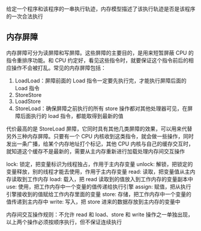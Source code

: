 给定一个程序和该程序的一串执行轨迹，内存模型描述了该执行轨迹是否是该程序的一次合法执行

## 内存屏障

内存屏障可分为读屏障和写屏障。这些屏障的主要目的，是用来短暂屏蔽 CPU 的指令重排序功能。和 CPU 约定好，看见这些指令时，就要保证这个指令前后的相应操作不会被打乱。常见的内存屏障包括：
1. LoadLoad：屏障前面的 Load 指令一定要先执行完，才能执行屏障后面的 Load 指令
2. StoreStore
3. LoadStore
4. StoreLoad：确保屏障之前执行的所有 store 操作都对其他处理器可见，在屏障后面执行的 load 指令，都能取得到最新的值

代价最高的是 StoreLoad 屏障，它同时具有其他几类屏障的效果，可以用来代替另外三种内存屏障。只要有一个 CPU 内核收到这类指令，就会做一些操作，同时发出一条广播，给某个内存地址打个标记，其他 CPU 内核与自己的缓存交互时，就知道这个缓存不是最新的，需要从主内存重新进行加载处理内存间交互操作

lock: 锁定，把变量标识为线程独占，作用于主内存变量
unlock: 解锁，把锁定的变量释放，别的线程才能去使用，作用于主内存变量
read: 读取，把变量值从主内存读取到工作内存
load: 载入，把 read 读取到的值放入到工作内存的变量副本中
use: 使用，把工作内存中一个变量的值传递给执行引擎
assign: 赋值，把从执行引擎接收到的值赋给工作内存里面的变量
store: 存储，把工作内存中一个变量的值传递到主内存中
write: 写入，把 store 进来的数据存放到主内存的变量中

内存间交互操作规则：不允许 read 和 load、store 和 write 操作之一单独出现，以上两个操作必须按顺序执行，但不保证连续执行